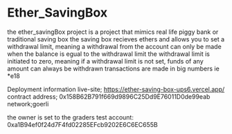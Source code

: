 # Ether_SavingBox
the ether_savingBox project is a project that mimics real life piggy bank or traditional saving box
the saving box recieves ethers and allows you to set a withdrawal limit, meaning a withdrawal from the account can only be made when the balance is egual to the withdrawal limit
the withdrawal limit is initiated to zero, meaning if a withdrawal limit is not set, funds of any amount can always be withdrawn
transactions are made in big numbers ie *e18

Deployment information
live-site; https://ether-saving-box-ups6.vercel.app/
contract address; 0x158B62B791f669d9896C25Dd9E76011D0de99eab
network;goerli

the owner is set to the graders test account: 0xa1B94ef0f24d7F4fd02285EFcb9202E6C6EC655B
